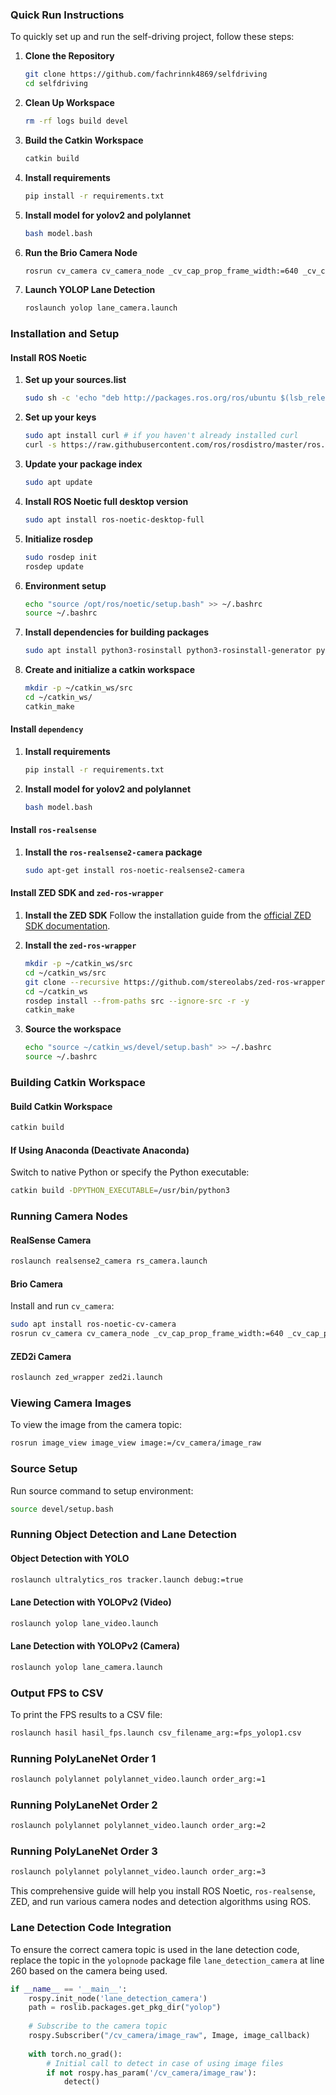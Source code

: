 ### Quick Run Instructions

To quickly set up and run the self-driving project, follow these steps:

1. **Clone the Repository**
   ```bash
   git clone https://github.com/fachrinnk4869/selfdriving
   cd selfdriving
   ```

2. **Clean Up Workspace**
   ```bash
   rm -rf logs build devel
   ```

3. **Build the Catkin Workspace**
   ```bash
   catkin build
   ```
4. **Install requirements**
   ```bash
   pip install -r requirements.txt
   ```
5. **Install model for yolov2 and polylannet**
   ```bash
   bash model.bash
   ```
6. **Run the Brio Camera Node**
   ```bash
   rosrun cv_camera cv_camera_node _cv_cap_prop_frame_width:=640 _cv_cap_prop_frame_height:=480
   ```

7. **Launch YOLOP Lane Detection**
   ```bash
   roslaunch yolop lane_camera.launch
   ```

### Installation and Setup

#### Install ROS Noetic

1. **Set up your sources.list**
   ```bash
   sudo sh -c 'echo "deb http://packages.ros.org/ros/ubuntu $(lsb_release -sc) main" > /etc/apt/sources.list.d/ros-latest.list'
   ```

2. **Set up your keys**
   ```bash
   sudo apt install curl # if you haven't already installed curl
   curl -s https://raw.githubusercontent.com/ros/rosdistro/master/ros.asc | sudo apt-key add -
   ```

3. **Update your package index**
   ```bash
   sudo apt update
   ```

4. **Install ROS Noetic full desktop version**
   ```bash
   sudo apt install ros-noetic-desktop-full
   ```

5. **Initialize rosdep**
   ```bash
   sudo rosdep init
   rosdep update
   ```

6. **Environment setup**
   ```bash
   echo "source /opt/ros/noetic/setup.bash" >> ~/.bashrc
   source ~/.bashrc
   ```

7. **Install dependencies for building packages**
   ```bash
   sudo apt install python3-rosinstall python3-rosinstall-generator python3-wstool build-essential ros-noetic-catkin python3-catkin-tools 
   ```

8. **Create and initialize a catkin workspace**
   ```bash
   mkdir -p ~/catkin_ws/src
   cd ~/catkin_ws/
   catkin_make
   ```

#### Install `dependency`
1. **Install requirements**
   ```bash
   pip install -r requirements.txt
   ```
2. **Install model for yolov2 and polylannet**
   ```bash
   bash model.bash
   ```

#### Install `ros-realsense`

1. **Install the `ros-realsense2-camera` package**
   ```bash
   sudo apt-get install ros-noetic-realsense2-camera
   ```

#### Install ZED SDK and `zed-ros-wrapper`

1. **Install the ZED SDK**
   Follow the installation guide from the [official ZED SDK documentation](https://www.stereolabs.com/docs/installation/linux/).

2. **Install the `zed-ros-wrapper`**
   ```bash
   mkdir -p ~/catkin_ws/src
   cd ~/catkin_ws/src
   git clone --recursive https://github.com/stereolabs/zed-ros-wrapper.git
   cd ~/catkin_ws
   rosdep install --from-paths src --ignore-src -r -y
   catkin_make
   ```

3. **Source the workspace**
   ```bash
   echo "source ~/catkin_ws/devel/setup.bash" >> ~/.bashrc
   source ~/.bashrc
   ```

### Building Catkin Workspace

#### Build Catkin Workspace
```bash
catkin build
```

#### If Using Anaconda (Deactivate Anaconda)
Switch to native Python or specify the Python executable:
```bash
catkin build -DPYTHON_EXECUTABLE=/usr/bin/python3
```

### Running Camera Nodes

#### RealSense Camera
```bash
roslaunch realsense2_camera rs_camera.launch
```

#### Brio Camera
Install and run `cv_camera`:
```bash
sudo apt install ros-noetic-cv-camera
rosrun cv_camera cv_camera_node _cv_cap_prop_frame_width:=640 _cv_cap_prop_frame_height:=480
```

#### ZED2i Camera
```bash
roslaunch zed_wrapper zed2i.launch
```

### Viewing Camera Images

To view the image from the camera topic:
```bash
rosrun image_view image_view image:=/cv_camera/image_raw
```

### Source Setup

Run source command to setup environment:
```bash
source devel/setup.bash
```

### Running Object Detection and Lane Detection

#### Object Detection with YOLO
```bash
roslaunch ultralytics_ros tracker.launch debug:=true
```

#### Lane Detection with YOLOPv2 (Video)
```bash
roslaunch yolop lane_video.launch
```

#### Lane Detection with YOLOPv2 (Camera)
```bash
roslaunch yolop lane_camera.launch
```

### Output FPS to CSV

To print the FPS results to a CSV file:
```bash
roslaunch hasil hasil_fps.launch csv_filename_arg:=fps_yolop1.csv
```

### Running PolyLaneNet Order 1
```bash
roslaunch polylannet polylannet_video.launch order_arg:=1
```
### Running PolyLaneNet Order 2
```bash
roslaunch polylannet polylannet_video.launch order_arg:=2
```
### Running PolyLaneNet Order 3
```bash
roslaunch polylannet polylannet_video.launch order_arg:=3
```

This comprehensive guide will help you install ROS Noetic, `ros-realsense`, ZED, and run various camera nodes and detection algorithms using ROS.

### Lane Detection Code Integration

To ensure the correct camera topic is used in the lane detection code, replace the topic in the `yolopnode` package file `lane_detection_camera` at line 260 based on the camera being used.

```python
if __name__ == '__main__':
    rospy.init_node('lane_detection_camera')
    path = roslib.packages.get_pkg_dir("yolop")
    
    # Subscribe to the camera topic
    rospy.Subscriber("/cv_camera/image_raw", Image, image_callback)
    
    with torch.no_grad():
        # Initial call to detect in case of using image files
        if not rospy.has_param('/cv_camera/image_raw'):
            detect()
```